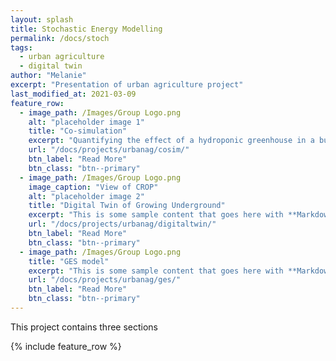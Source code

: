 ```yaml
---
layout: splash
title: Stochastic Energy Modelling
permalink: /docs/stoch
tags:
  - urban agriculture
  - digital twin
author: "Melanie"
excerpt: "Presentation of urban agriculture project"
last_modified_at: 2021-03-09
feature_row:
  - image_path: /Images/Group Logo.png
    alt: "placeholder image 1"
    title: "Co-simulation"
    excerpt: "Quantifying the effect of a hydroponic greenhouse in a building"
    url: "/docs/projects/urbanag/cosim/"
    btn_label: "Read More"
    btn_class: "btn--primary"
  - image_path: /Images/Group Logo.png
    image_caption: "View of CROP"
    alt: "placeholder image 2"
    title: "Digital Twin of Growing Underground"
    excerpt: "This is some sample content that goes here with **Markdown** formatting."
    url: "/docs/projects/urbanag/digitaltwin/"
    btn_label: "Read More"
    btn_class: "btn--primary"
  - image_path: /Images/Group Logo.png
    title: "GES model"
    excerpt: "This is some sample content that goes here with **Markdown** formatting."
    url: "/docs/projects/urbanag/ges/"
    btn_label: "Read More"
    btn_class: "btn--primary"
---
```




This project contains three sections

{% include feature_row %}
